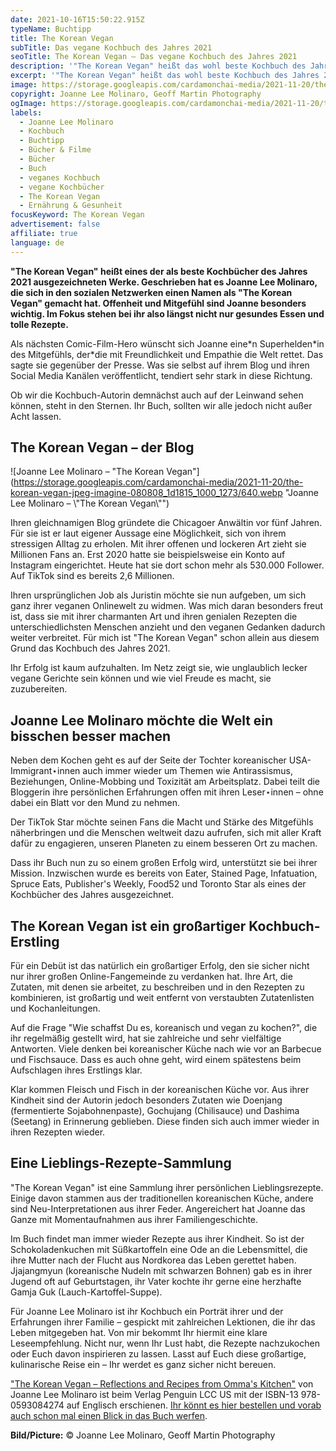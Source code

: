 ```yaml
---
date: 2021-10-16T15:50:22.915Z
typeName: Buchtipp
title: The Korean Vegan
subTitle: Das vegane Kochbuch des Jahres 2021
seoTitle: The Korean Vegan – Das vegane Kochbuch des Jahres 2021
description: '"The Korean Vegan" heißt das wohl beste Kochbuch des Jahres 2021. Geschrieben hat es die Bloggerin Joanne Lee Molinaro. Im Fokus stehen bei ihr längst nicht nur gesundes Essen und tolle Rezepte.'
excerpt: '"The Korean Vegan" heißt das wohl beste Kochbuch des Jahres 2021. Geschrieben hat es Joanne Lee Molinaro, die sich in den sozialen Netzwerken einen Namen als "The Korean Vegan" gemacht hat. Offenheit und Mitgefühl sind dem Internet-Star besonders wichtig. Im Fokus stehen bei ihr also längst nicht nur gesundes Essen und tolle Rezepte.'
image: https://storage.googleapis.com/cardamonchai-media/2021-11-20/the-korean-vegan-jpg-imagine-f8f8f8_bbafa5_1024_768/640.webp
copyright: Joanne Lee Molinaro, Geoff Martin Photography
ogImage: https://storage.googleapis.com/cardamonchai-media/2021-11-20/the-korean-vegan-fb-png-imagine-080808_746a62_1200_628/640.webp
labels:
  - Joanne Lee Molinaro
  - Kochbuch
  - Buchtipp
  - Bücher & Filme
  - Bücher
  - Buch
  - veganes Kochbuch
  - vegane Kochbücher
  - The Korean Vegan
  - Ernährung & Gesunheit
focusKeyword: The Korean Vegan
advertisement: false
affiliate: true
language: de
---
```


**"The Korean Vegan" heißt eines der als beste Kochbücher des Jahres 2021 ausgezeichneten Werke. Geschrieben hat es Joanne Lee Molinaro, die sich in den sozialen Netzwerken einen Namen als "The Korean Vegan" gemacht hat. Offenheit und Mitgefühl sind Joanne besonders wichtig. Im Fokus stehen bei ihr also längst nicht nur gesundes Essen und tolle Rezepte.**

Als nächsten Comic-Film-Hero wünscht sich Joanne eine\*n Superhelden\*in des Mitgefühls, der\*die mit Freundlichkeit und Empathie die Welt rettet. Das sagte sie gegenüber der Presse. Was sie selbst auf ihrem Blog und ihren Social Media Kanälen veröffentlicht, tendiert sehr stark in diese Richtung.

Ob wir die Kochbuch-Autorin demnächst auch auf der Leinwand sehen können, steht in den Sternen. Ihr Buch, sollten wir alle jedoch nicht außer Acht lassen.

## The Korean Vegan – der Blog

![Joanne Lee Molinaro – "The Korean Vegan"](https://storage.googleapis.com/cardamonchai-media/2021-11-20/the-korean-vegan-jpeg-imagine-080808_1d1815_1000_1273/640.webp "Joanne Lee Molinaro – \\"The Korean Vegan\\"")

Ihren gleichnamigen Blog gründete die Chicagoer Anwältin vor fünf Jahren. Für sie ist er laut eigener Aussage eine Möglichkeit, sich von ihrem stressigen Alltag zu erholen. Mit ihrer offenen und lockeren Art zieht sie Millionen Fans an. Erst 2020 hatte sie beispielsweise ein Konto auf Instagram eingerichtet. Heute hat sie dort schon mehr als 530.000 Follower. Auf TikTok sind es bereits 2,6 Millionen.

Ihren ursprünglichen Job als Juristin möchte sie nun aufgeben, um sich ganz ihrer veganen Onlinewelt zu widmen. Was mich daran besonders freut ist, dass sie mit ihrer charmanten Art und ihren genialen Rezepten die unterschiedlichsten Menschen anzieht und den veganen Gedanken dadurch weiter verbreitet. Für mich ist "The Korean Vegan" schon allein aus diesem Grund das Kochbuch des Jahres 2021.

Ihr Erfolg ist kaum aufzuhalten. Im Netz zeigt sie, wie unglaublich lecker vegane Gerichte sein können und wie viel Freude es macht, sie zuzubereiten.

## Joanne Lee Molinaro möchte die Welt ein bisschen besser machen

Neben dem Kochen geht es auf der Seite der Tochter koreanischer USA-Immigrant⋆innen auch immer wieder um Themen wie Antirassismus, Beziehungen, Online-Mobbing und Toxizität am Arbeitsplatz. Dabei teilt die Bloggerin ihre persönlichen Erfahrungen offen mit ihren Leser⋆innen – ohne dabei ein Blatt vor den Mund zu nehmen.

Der TikTok Star möchte seinen Fans die Macht und Stärke des Mitgefühls näherbringen und die Menschen weltweit dazu aufrufen, sich mit aller Kraft dafür zu engagieren, unseren Planeten zu einem besseren Ort zu machen.

Dass ihr Buch nun zu so einem großen Erfolg wird, unterstützt sie bei ihrer Mission. Inzwischen wurde es bereits von Eater, Stained Page, Infatuation, Spruce Eats, Publisher's Weekly, Food52 und Toronto Star als eines der Kochbücher des Jahres ausgezeichnet.

## The Korean Vegan ist ein großartiger Kochbuch-Erstling

Für ein Debüt ist das natürlich ein großartiger Erfolg, den sie sicher nicht nur ihrer großen Online-Fangemeinde zu verdanken hat. Ihre Art, die Zutaten, mit denen sie arbeitet, zu beschreiben und in den Rezepten zu kombinieren, ist großartig und weit entfernt von verstaubten Zutatenlisten und Kochanleitungen.

Auf die Frage "Wie schaffst Du es, koreanisch und vegan zu kochen?", die ihr regelmäßig gestellt wird, hat sie zahlreiche und sehr vielfältige Antworten. Viele denken bei koreanischer Küche nach wie vor an Barbecue und Fischsauce. Dass es auch ohne geht, wird einem spätestens beim Aufschlagen ihres Erstlings klar.

Klar kommen Fleisch und Fisch in der koreanischen Küche vor. Aus ihrer Kindheit sind der Autorin jedoch besonders Zutaten wie Doenjang (fermentierte Sojabohnenpaste), Gochujang (Chilisauce) und Dashima (Seetang) in Erinnerung geblieben. Diese finden sich auch immer wieder in ihren Rezepten wieder.

## Eine Lieblings-Rezepte-Sammlung

"The Korean Vegan" ist eine Sammlung ihrer persönlichen Lieblingsrezepte. Einige davon stammen aus der traditionellen koreanischen Küche, andere sind Neu-Interpretationen aus ihrer Feder. Angereichert hat Joanne das Ganze mit Momentaufnahmen aus ihrer Familiengeschichte.

Im Buch findet man immer wieder Rezepte aus ihrer Kindheit. So ist der Schokoladenkuchen mit Süßkartoffeln eine Ode an die Lebensmittel, die ihre Mutter nach der Flucht aus Nordkorea das Leben gerettet haben. Jjajangmyun (koreanische Nudeln mit schwarzen Bohnen) gab es in ihrer Jugend oft auf Geburtstagen, ihr Vater kochte ihr gerne eine herzhafte Gamja Guk (Lauch-Kartoffel-Suppe).

Für Joanne Lee Molinaro ist ihr Kochbuch ein Porträt ihrer und der Erfahrungen ihrer Familie – gespickt mit zahlreichen Lektionen, die ihr das Leben mitgegeben hat. Von mir bekommt Ihr hiermit eine klare Leseempfehlung. Nicht nur, wenn Ihr Lust habt, die Rezepte nachzukochen oder Euch davon inspirieren zu lassen. Lasst auf Euch diese großartige, kulinarische Reise ein – Ihr werdet es ganz sicher nicht bereuen.

["The Korean Vegan – Reflections and Recipes from Omma's Kitchen"](https://amzn.to/2YT49y2) von Joanne Lee Molinaro ist beim Verlag Penguin LCC US mit der ISBN-13 978-0593084274 auf Englisch erschienen. [Ihr könnt es hier bestellen und vorab auch schon mal einen Blick in das Buch werfen](https://amzn.to/2YT49y2).

**Bild/Picture:** © Joanne Lee Molinaro, Geoff Martin Photography

